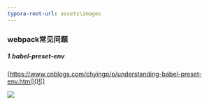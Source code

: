 ```yaml
---
typora-root-url: assets\images
---
```


### webpack常见问题

##### 1.babel-preset-env

[https://www.cnblogs.com/chyingp/p/understanding-babel-preset-env.html]()![]

![](/03.png)